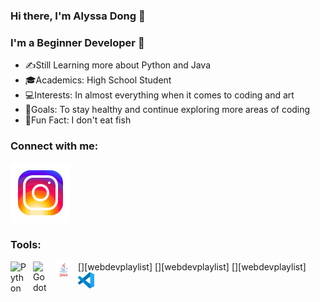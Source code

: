 ### Hi there, I'm Alyssa Dong 🤗

### I'm a Beginner Developer 🌱
- ✍️Still Learning more about Python and Java
- 🎓Academics: High School Student
- 💻Interests: In almost everything when it comes to coding and art
- 💪Goals: To stay healthy and continue exploring more areas of coding
- 🐳Fun Fact: I don't eat fish

### Connect with me:
[![website](./images/instagram.svg)](https://www.instagram.com/alyssa_dong_0527/)

### Tools:
[<img align="left" alt="Python" width="26px" src=".https://s3.dualstack.us-east-2.amazonaws.com/pythondotorg-assets/media/files/python-logo-only.svg" style="padding-right:10px;" />][webdevplaylist]
[<img align="left" alt="Godot" width="26px" src="https://commons.wikimedia.org/wiki/File:Godot_icon.svg#/media/File:Godot_icon.svg" style="padding-right:10px;" />][webdevplaylist]
[<img align="left" alt="Java" width="26px" src="./images/java.svg" style="padding-right:10px;" />][webdevplaylist]
<img align="left" alt="Visual Studio Code" width="26px" src="./images/VS.svg" style="padding-right:10px;" />

